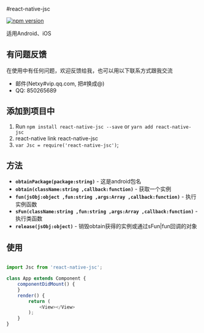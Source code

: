 #react-native-jsc

[![npm version](https://badge.fury.io/js/react-native-jsc.svg)](https://badge.fury.io/js/react-native-jsc)

适用Android、iOS

## 有问题反馈
在使用中有任何问题，欢迎反馈给我，也可以用以下联系方式跟我交流

* 邮件(Netxy#vip.qq.com, 把#换成@)
* QQ: 850265689


## 添加到项目中

 1. Run `npm install react-native-jsc --save` or `yarn add react-native-jsc`
 2. react-native link react-native-jsc
 3. `var Jsc = require('react-native-jsc')`;


 ## 方法

- **`obtainPackage(package:string)`** - 这是android包名
- **`obtain(className:string ,callback:function)`** - 获取一个实例
- **`fun(jsObj:object ,fun:string ,args:Array ,callback:function)`** - 执行实例函数
- **`sFun(className:string ,fun:string ,args:Array ,callback:function)`** - 执行类函数
- **`release(jsObj:object)`** - 销毁obtain获得的实例或通过sFun|fun回调的对象

## 使用

```javascript

import Jsc from 'react-native-jsc';

class App extends Component {
	componentDidMount() {
	}
	render() {
		return (
			<View></View>
		);
	}
}
```